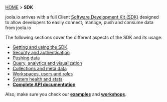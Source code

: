 [HOME](Home) > **SDK**

joola.io arrives with a full Client [Software Development Kit (SDK)](http://github.com/joola/joola.io.sdk) designed to allow developers to easily connect, manage, push and consume data from joola.io

The following sections cover the different aspects of the SDK and its usage. 

- [Getting and using the SDK](using-the-sdk)
- [Security and authentication](security-and-authentication)
- [Pushing data](pushing-data)
- [Query, analytics and visualization](analytics-and-visualization)
- [Collections and meta data](collections)
- [Workspaces, users and roles](user-management)
- [System health and stats](system-health)
- [**Complete API documentation**](sdk-api-documentation)

Also, make sure you check our [**examples**](examples) and [**workshops**](workshops).
